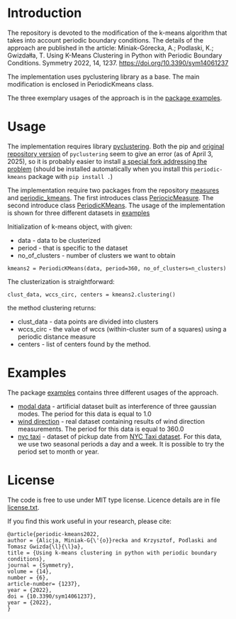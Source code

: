 
# Introduction

The repository is devoted to the modification of the k-means algorithm that takes into account periodic boundary conditions. The details of the approach are published in the article: Miniak-Górecka, A.; Podlaski, K.; Gwizdałła, T. Using K-Means Clustering in Python with Periodic Boundary Conditions. Symmetry 2022, 14, 1237. https://doi.org/10.3390/sym14061237
 
The implementation uses pyclustering library as a base. The main modification is enclosed in PeriodicKmeans class.

The three exemplary usages of the approach is in the [package examples](examples).

# Usage
The implementation requires library [pyclustering](https://pyclustering.github.io/). Both the pip and [original repository version](https://github.com/annoviko/pyclustering) of `pyclustering` seem to give an error (as of April 3, 2025), so it is probably easier to install [a special fork addressing the problem](https://github.com/misharash/pyclustering) (should be installed automatically when you install this `periodic-kmeans` package with `pip install .`)

The implementation require two packages from the repository [measures](measures) and [periodic_kmeans](periodic_kmeans). The first introduces class [PeriocicMeasure](measures/periodicMeasure.py). The second introduce class [PeriodicKMeans](periodic_kmeans/periodic_kmeans.py).
The usage of the implementation is shown for three different datasets in [examples](examples)

Initialization of k-means object, with given:
 - data - data to be clusterized
 - period - that is specific to the dataset 
 - no_of_clusters - number of clusters we want to obtain
 
```
kmeans2 = PeriodicKMeans(data, period=360, no_of_clusters=n_clusters)
``` 
The clusterization is straightforward:
```
clust_data, wccs_circ, centers = kmeans2.clustering()
```
the method clustering returns:
- clust_data - data points are divided into clusters
- wccs_circ - the value of wccs (within-cluster sum of a squares) using a periodic distance measure
- centers - list of centers found by the method.

# Examples
The package [examples](examples) contains three different usages of the approach. 
- [modal data](examples/modal_dist_example.py) - artificial dataset built as interference of three gaussian modes. The period for this data is equal to 1.0
- [wind direction](examples/wind_dir_example.py) - real dataset containing results of wind direction measurements. The period for this data is equal to 360.0
- [nyc taxi](examples/nyc_taxi_example.py) - dataset of pickup date from [NYC Taxi dataset](http://www.nyc.gov/html/tlc/html/about/trip_record_data.shtml). For this data, we use two seasonal periods a day and a week. It is possible to try the period set to month or year.



# License
The code is free to use under MIT type license. Licence details are in file [license.txt](license.txt). 

If you find this work useful in your research, please cite:

    @article{periodic-kmeans2022,  
    author = {Alicja, Miniak-G{\'{o}}recka and Krzysztof, Podlaski and Tomasz Gwizda{\l}{\l}a},
    title = {Using k-means clustering in python with periodic boundary conditions},
    journal = {Symmetry},
    volume = {14},
    number = {6},
    article-number= {1237},
    year = {2022},
    doi = {10.3390/sym14061237},
    year = {2022},
    }
    
  
